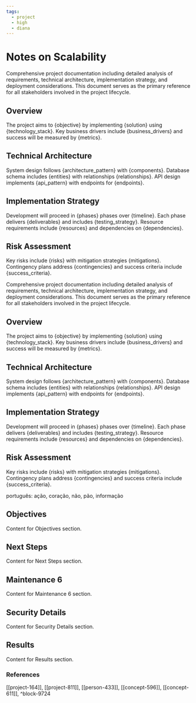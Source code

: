 ```yaml
---
tags:
  - project
  - high
  - diana
---
```


# Notes on Scalability

Comprehensive project documentation including detailed analysis of requirements, technical architecture, implementation strategy, and deployment considerations. This document serves as the primary reference for all stakeholders involved in the project lifecycle.

## Overview
The project aims to {objective} by implementing {solution} using {technology_stack}. Key business drivers include {business_drivers} and success will be measured by {metrics}.

## Technical Architecture
System design follows {architecture_pattern} with {components}. Database schema includes {entities} with relationships {relationships}. API design implements {api_pattern} with endpoints for {endpoints}.

## Implementation Strategy
Development will proceed in {phases} phases over {timeline}. Each phase delivers {deliverables} and includes {testing_strategy}. Resource requirements include {resources} and dependencies on {dependencies}.

## Risk Assessment
Key risks include {risks} with mitigation strategies {mitigations}. Contingency plans address {contingencies} and success criteria include {success_criteria}.

Comprehensive project documentation including detailed analysis of requirements, technical architecture, implementation strategy, and deployment considerations. This document serves as the primary reference for all stakeholders involved in the project lifecycle.

## Overview
The project aims to {objective} by implementing {solution} using {technology_stack}. Key business drivers include {business_drivers} and success will be measured by {metrics}.

## Technical Architecture
System design follows {architecture_pattern} with {components}. Database schema includes {entities} with relationships {relationships}. API design implements {api_pattern} with endpoints for {endpoints}.

## Implementation Strategy
Development will proceed in {phases} phases over {timeline}. Each phase delivers {deliverables} and includes {testing_strategy}. Resource requirements include {resources} and dependencies on {dependencies}.

## Risk Assessment
Key risks include {risks} with mitigation strategies {mitigations}. Contingency plans address {contingencies} and success criteria include {success_criteria}.



português: ação, coração, não, pão, informação

## Objectives

Content for Objectives section.

## Next Steps

Content for Next Steps section.

## Maintenance 6

Content for Maintenance 6 section.

## Security Details

Content for Security Details section.

## Results

Content for Results section.


### References
[[project-164]], [[project-811]], [[person-433]], [[concept-596]], [[concept-611]], ^block-9724
